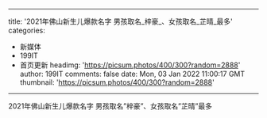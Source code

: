 
---
title: '2021年佛山新生儿爆款名字 男孩取名_梓豪_、女孩取名_芷晴_最多'
categories: 
 - 新媒体
 - 199IT
 - 首页更新
headimg: 'https://picsum.photos/400/300?random=2888'
author: 199IT
comments: false
date: Mon, 03 Jan 2022 11:00:17 GMT
thumbnail: 'https://picsum.photos/400/300?random=2888'
---

<div>   
2021年佛山新生儿爆款名字 男孩取名”梓豪”、女孩取名”芷晴”最多  
</div>
            